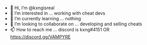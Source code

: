 - 👋 Hi, I’m @kxngisreal
- 👀 I’m interested in ... working with cheat devs
- 🌱 I’m currently learning ... nothing 
- 💞️ I’m looking to collaborate on ... developing and selling cheats
- 📫 How to reach me ... discord is kxng#4151 OR https://discord.gg/VAMPYRE

<!---
kxngisreal/kxngisreal is a ✨ special ✨ repository because its `README.md` (this file) appears on your GitHub profile.
You can click the Preview link to take a look at your changes.
--->
